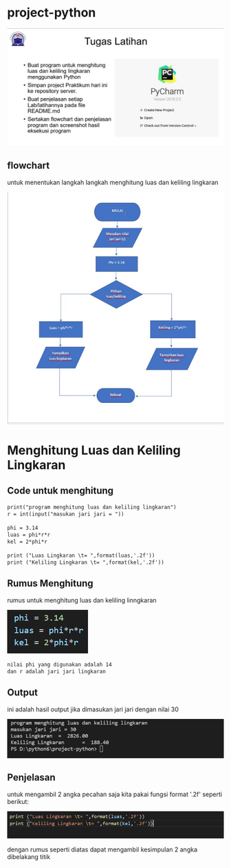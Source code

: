 # project-python

![img](gambar/tugas.JPG)

## flowchart

untuk menentukan langkah langkah menghitung luas dan keliling lingkaran 

![img](gambar/ss.JPG)

# Menghitung Luas dan Keliling Lingkaran

## Code untuk menghitung  

    print("program menghitung luas dan keliling lingkaran")
    r = int(input("masukan jari jari = "))

    phi = 3.14
    luas = phi*r*r
    kel = 2*phi*r

    print ("Luas Lingkaran \t= ",format(luas,'.2f'))
    print ("Keliling Lingkaran \t= ",format(kel,'.2f'))

## Rumus Menghitung

rumus untuk menghitung luas dan keliling linngkaran

![img](gambar/rumus1.JPG)

    nilai phi yang digunakan adalah 14 
    dan r adalah jari jari lingkaran

## Output

ini adalah hasil output jika dimasukan jari jari dengan nilai 30

![img](gambar/output.JPG)

## Penjelasan

untuk mengambil 2 angka pecahan saja kita pakai fungsi format '.2f' seperti berikut:

![img](gambar/rumus2.JPG)

dengan rumus seperti diatas dapat mengambil kesimpulan 2 angka dibelakang titik
